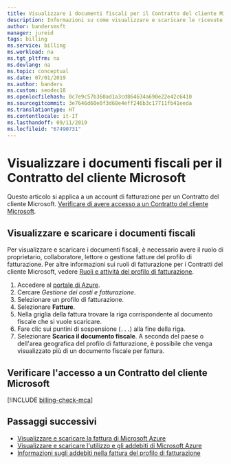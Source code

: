 ```yaml
---
title: Visualizzare i documenti fiscali per il Contratto del cliente Microsoft in Azure
description: Informazioni su come visualizzare e scaricare le ricevute fiscali per il profilo di fatturazione del Contratto del cliente Microsoft.
author: bandersmsft
manager: jureid
tags: billing
ms.service: billing
ms.workload: na
ms.tgt_pltfrm: na
ms.devlang: na
ms.topic: conceptual
ms.date: 07/01/2019
ms.author: banders
ms.custom: seodec18
ms.openlocfilehash: 0c7e9c57b360ad1a3cd864634a690e22e42c6410
ms.sourcegitcommit: 3e7646d60e0f3d68e4eff246b3c17711fb41eeda
ms.translationtype: HT
ms.contentlocale: it-IT
ms.lasthandoff: 09/11/2019
ms.locfileid: "67490731"
---
```

# <a name="view-the-tax-documents-for-your-microsoft-customer-agreement"></a>Visualizzare i documenti fiscali per il Contratto del cliente Microsoft

Questo articolo si applica a un account di fatturazione per un Contratto del cliente Microsoft. [Verificare di avere accesso a un Contratto del cliente Microsoft](#check-access-to-a-microsoft-customer-agreement).

## <a name="view-and-download-tax-documents"></a>Visualizzare e scaricare i documenti fiscali

Per visualizzare e scaricare i documenti fiscali, è necessario avere il ruolo di proprietario, collaboratore, lettore o gestione fatture del profilo di fatturazione. Per altre informazioni sui ruoli di fatturazione per i Contratti del cliente Microsoft, vedere [Ruoli e attività del profilo di fatturazione](billing-understand-mca-roles.md#billing-profile-roles-and-tasks).


1. Accedere al [portale di Azure](https://portal.azure.com).
1. Cercare *Gestione dei costi e fatturazione*.
1. Selezionare un profilo di fatturazione.
1. Selezionare **Fatture**.
1. Nella griglia della fattura trovare la riga corrispondente al documento fiscale che si vuole scaricare.
1. Fare clic sui puntini di sospensione (`...`) alla fine della riga.
7. Selezionare **Scarica il documento fiscale**. A seconda del paese o dell'area geografica del profilo di fatturazione, è possibile che venga visualizzato più di un documento fiscale per fattura.

## <a name="check-access-to-a-microsoft-customer-agreement"></a>Verificare l'accesso a un Contratto del cliente Microsoft
[!INCLUDE [billing-check-mca](../../includes/billing-check-mca.md)]

## <a name="next-steps"></a>Passaggi successivi

- [Visualizzare e scaricare la fattura di Microsoft Azure](billing-download-azure-invoice.md)
- [Visualizzare e scaricare l'utilizzo e gli addebiti di Microsoft Azure](billing-download-azure-daily-usage.md)
- [Informazioni sugli addebiti nella fattura del profilo di fatturazione](billing-mca-understand-your-bill.md)

